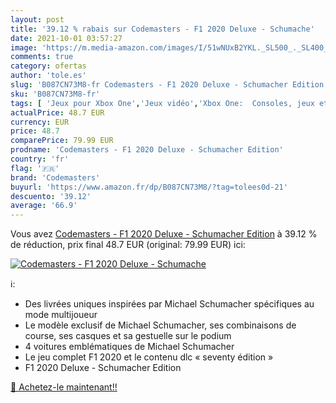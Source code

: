 ```yaml
---
layout: post
title: '39.12 % rabais sur Codemasters - F1 2020 Deluxe - Schumache'
date: 2021-10-01 03:57:27
image: 'https://m.media-amazon.com/images/I/51wNUxB2YKL._SL500_._SL400_.jpg'
comments: true
category: ofertas
author: 'tole.es'
slug: 'B087CN73M8-fr Codemasters - F1 2020 Deluxe - Schumacher Edition'
sku: 'B087CN73M8-fr'
tags: [ 'Jeux pour Xbox One','Jeux vidéo','Xbox One:  Consoles, jeux et accessoires','codemasters', ]
actualPrice: 48.7 EUR
currency: EUR
price: 48.7
comparePrice: 79.99 EUR
prodname: 'Codemasters - F1 2020 Deluxe - Schumacher Edition'
country: 'fr'
flag: '🇫🇷'
brand: 'Codemasters'
buyurl: 'https://www.amazon.fr/dp/B087CN73M8/?tag=tolees0d-21'
descuento: '39.12'
average: '66.9'
---
```


Vous avez [Codemasters - F1 2020 Deluxe - Schumacher Edition](https://www.amazon.fr/dp/B087CN73M8/?tag=tolees0d-21)  à  39.12 % de réduction, prix final  48.7 EUR (original: 79.99 EUR) ici:

[![Codemasters - F1 2020 Deluxe - Schumache](https://m.media-amazon.com/images/I/51wNUxB2YKL._SL500_._SL400_.jpg)](https://www.amazon.fr/dp/B087CN73M8/?tag=tolees0d-21)

ℹ️:

- Des livrées uniques inspirées par Michael Schumacher spécifiques au mode multijoueur
- Le modèle exclusif de Michael Schumacher, ses combinaisons de course, ses casques et sa gestuelle sur le podium
- 4 voitures emblématiques de Michael Schumacher
- Le jeu complet F1 2020 et le contenu dlc « seventy édition »
- F1 2020 Deluxe - Schumacher Edition

[🛒 Achetez-le maintenant!!](https://www.amazon.fr/dp/B087CN73M8/?tag=tolees0d-21)
